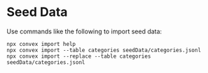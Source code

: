 # Seed Data

Use commands like the following to import seed data:

```shell
npx convex import help
npx convex import --table categories seedData/categories.jsonl
npx convex import --replace --table categories seedData/categories.jsonl
```
